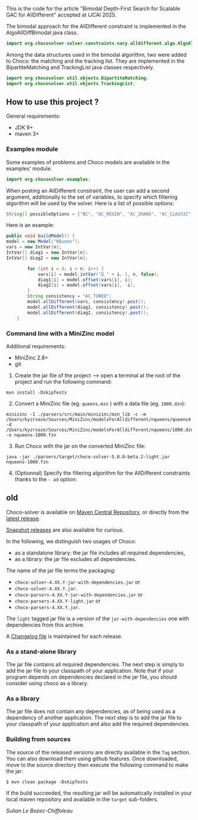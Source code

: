 This is the code for the article "Bimodal Depth-First Search for Scalable GAC for AllDifferent" accepted at IJCAI 2025.

The bimodal approach for the AllDifferent constraint is implemented in the AlgoAllDiffBimodal java class.

```java
import org.chocosolver.solver.constraints.nary.alldifferent.algo.AlgoAllDiffBimodal;
```

Among the data structures used in the bimodal algorithm, two were added to Choco: the matching and the tracking list.
They are implemented in the BipartiteMatching and TrackingList java classes respectively.

```java
import org.chocosolver.util.objects.BipartiteMatching;
import org.chocosolver.util.objects.TrackingList;
```


<a name="dow"></a>
## How to use this project ? ##

General requirements:
* JDK 9+
* maven 3+

### Examples module ###

Some examples of problems and Choco models are available in the examples' module.

```java
import org.chocosolver.examples;
```

When posting an AllDifferent constraint, the user can add a second argument, additionally to the set of variables, to specify which filtering algorithm will be used by the solver.
Here is a list of possible options:

```java
String[] possibleOptions = {"BC", "AC_REGIN", "AC_ZHANG", "AC_CLASSIC", "AC_COMPLEMENT", "AC_PARTIAL", "AC_TUNED"};
   ```

Here is an example:

```java
public void buildModel() {
model = new Model("NQueen");
vars = new IntVar[n];
IntVar[] diag1 = new IntVar[n];
IntVar[] diag2 = new IntVar[n];

        for (int i = 0; i < n; i++) {
            vars[i] = model.intVar("Q_" + i, 1, n, false);
            diag1[i] = model.offset(vars[i], i);
            diag2[i] = model.offset(vars[i], -i);
        }
        String consistency = "AC_TUNED";
        model.allDifferent(vars, consistency).post();
        model.allDifferent(diag1, consistency).post();
        model.allDifferent(diag2, consistency).post();
    }
 ```

### Command line with a MiniZinc model ###

Additional requirements:
* MiniZinc 2.8+
* git

1. Create the jar file of the project --> open a terminal at the root of the project and run the following command:
```
mvn install -DskipTests
```

2. Convert a MiniZinc file (eg. ```queens.mzn``` ) with a data file (eg. ```1000.dzn```):

```
minizinc -I ./parsers/src/main/minizinc/mzn_lib -c -m
/Users/kyzrsoze/Sources/MiniZinc/modelsForAlldifferent/nqueens/queens4.mzn -d
/Users/kyzrsoze/Sources/MiniZinc/modelsForAlldifferent/nqueens/1000.dzn -o nqueens-1000.fzn
```

3. Run Choco with the jar on the converted MiniZinc file:
```
java -jar ./parsers/target/choco-solver-5.0.0-beta.2-light.jar nqueens-1000.fzn
```

4. (Optionnal) Specify the filtering algorithm for the AllDifferent constraints thanks to the ```- ad``` option:



## old ##

Choco-solver is available on [Maven Central Repository](http://search.maven.org/#search%7Cgav%7C1%7Cg%3A%22org.choco-solver%22%20AND%20a%3A%22choco-solver%22),
or directly from the [latest release](https://github.com/chocoteam/choco-solver/releases/latest).

[Snapshot releases](https://oss.sonatype.org/content/repositories/snapshots/org/choco-solver/choco-solver/) are also available for curious.

In the following, we distinguish two usages of Choco:

- as a standalone library: the jar file includes all required dependencies,
- as a library: the jar file excludes all dependencies.

The name of the jar file terms the packaging:
- `choco-solver-4.XX.Y-jar-with-dependencies.jar` or 
- `choco-solver-4.XX.Y.jar`.
- `choco-parsers-4.XX.Y-jar-with-dependencies.jar` or
- `choco-parsers-4.XX.Y-light.jar` or
- `choco-parsers-4.XX.Y.jar`.

The `light` tagged jar file is a version of the `jar-with-dependencies` one with dependencies from this archive.

A [Changelog file](./CHANGES.md) is maintained for each release.



### As a stand-alone library ###

The jar file contains all required dependencies.
The next step is simply to add the jar file to your classpath of your application.
Note that if your program depends on dependencies declared in the jar file,
you should consider using choco as a library.

### As a library ###

The jar file does not contain any dependencies,
as of being used as a dependency of another application.
The next step is to add the jar file to your classpath of your application and also add the required dependencies.


### Building from sources ###

The source of the released versions are directly available in the `Tag` section.
You can also download them using github features.
Once downloaded, move to the source directory then execute the following command
to make the jar:

    $ mvn clean package -DskipTests

If the build succeeded, the resulting jar will be automatically
installed in your local maven repository and available in the `target` sub-folders.



_Sulian Le Bozec-Chiffoleau_
